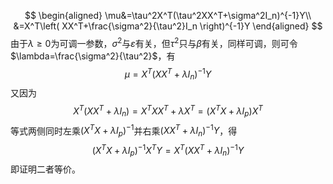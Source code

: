 $$
\begin{aligned}
\mu&=\tau^2X^T(\tau^2XX^T+\sigma^2I_n)^{-1}Y\\
&=X^T\left( XX^T+\frac{\sigma^2}{\tau^2}I_n \right)^{-1}Y
\end{aligned}
$$
由于$\lambda\geq0$为可调一参数，$\sigma^2$与$\varepsilon$有关，但$\tau^2$只与$\beta$有关，同样可调，则可令$\lambda=\frac{\sigma^2}{\tau^2}$，有
$$\mu=X^T(XX^T+\lambda I_n)^{-1}Y$$
又因为
$$X^T(XX^T+\lambda I_n)=X^TXX^T+\lambda X^T=(X^TX+\lambda I_{p})X^T$$
等式两侧同时左乘$(X^TX+\lambda I_{p})^{-1}$并右乘$(XX^T+\lambda I_n)^{-1}Y$，得
$$(X^TX+\lambda I_{p})^{-1}X^TY=X^T(XX^T+\lambda I_n)^{-1}Y$$
即证明二者等价。